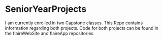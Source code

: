 # SeniorYearProjects
I am currently enrolled in two Capstone classes. This Repo contains information regarding both projects. Code for both projects can be found in the flaireWebSite and flaireApp repositories.
